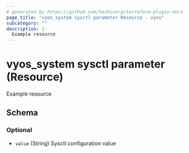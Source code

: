 ```yaml
---
# generated by https://github.com/hashicorp/terraform-plugin-docs
page_title: "vyos_system sysctl parameter Resource - vyos"
subcategory: ""
description: |-
  Example resource
---
```


# vyos_system sysctl parameter (Resource)

Example resource



<!-- schema generated by tfplugindocs -->
## Schema

### Optional

- `value` (String) Sysctl configuration value
